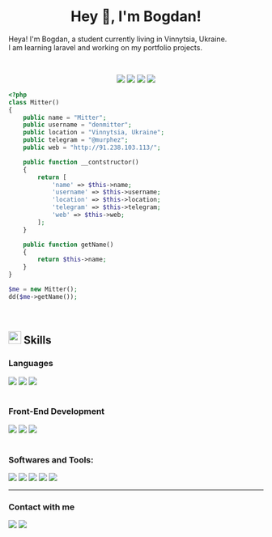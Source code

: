 <h1 align="center">
    <b>Hey 👋, I'm Bogdan!</b>
</h1>

Heya! I'm Bogdan, a student currently living in Vinnytsia, Ukraine. <br>
I am learning laravel and working on my portfolio projects.

<br>

<p>
    <div align="center">
        <img src="https://img.shields.io/badge/-HTML-c58545?style=for-the-badge&logo=html5&logoColor=c58545&labelColor=282828">
        <img src="https://img.shields.io/badge/-CSS-d1a01f?style=for-the-badge&logo=css3&logoColor=d1a01f&labelColor=282828">
        <img src="https://img.shields.io/badge/-PHP-609ad3?style=for-the-badge&logo=php&logoColor=609ad3&labelColor=282828">
        <img src="https://img.shields.io/badge/-Laravel-df5065?style=for-the-badge&logo=laravel&logoColor=df5065&labelColor=282828">
    </div>
</p>

```php
<?php
class Mitter() 
{
    public name = "Mitter";
    public username = "denmitter";
    public location = "Vinnytsia, Ukraine";
    public telegram = "@murphez";
    public web = "http://91.238.103.113/";

    public function __contstructor()
    {
        return [
            'name' => $this->name;
            'username' => $this->username;
            'location' => $this->location;
            'telegram' => $this->telegram;
            'web' => $this->web;
        ];
    }

    public function getName()
    {
        return $this->name;
    }
}

$me = new Mitter();
dd($me->getName());
```

<!-- <p align="left">
    <a href="https://denmitter.dev/">
        <img width="49.5%" src="https://github-readme-streak-stats.herokuapp.com/?user=denmitter&theme=gruvbox&hide_border=true" />
    </a>
</p> -->

<br>

## <img src="https://media2.giphy.com/media/QssGEmpkyEOhBCb7e1/giphy.gif?cid=ecf05e47a0n3gi1bfqntqmob8g9aid1oyj2wr3ds3mg700bl&rid=giphy.gif" width ="25"><b> Skills</b>

<p>
    <div align="left">
        <div>
            <h3>Languages</h3>
            <img src="https://img.shields.io/badge/-PHP-609ad3?style=for-the-badge&logo=php&logoColor=609ad3&labelColor=282828">
            <img src="https://img.shields.io/badge/-Lravel-df5065?style=for-the-badge&logo=laravel&logoColor=df5065&labelColor=282828">
            <img src="https://img.shields.io/badge/-Python-2b6ee8?style=for-the-badge&logo=python&logoColor=2b6ee8&labelColor=282828">
        </div>
        <br>
        <div>
            <h3>Front-End Development</h3>
            <img src="https://img.shields.io/badge/-HTML-c58545?style=for-the-badge&logo=html5&logoColor=c58545&labelColor=282828">
            <img src="https://img.shields.io/badge/-CSS-d1a01f?style=for-the-badge&logo=css3&logoColor=d1a01f&labelColor=282828">
            <img src="https://img.shields.io/badge/-JavaScript-f6e044?style=for-the-badge&logo=javascript&logoColor=f6e044&labelColor=282828">
        </div>
        <br>
        <div>
            <h3>Softwares and Tools:</h3>
            <img src="https://img.shields.io/badge/-GIT-e55c3b?style=for-the-badge&logo=git&logoColor=e55c3b&labelColor=282828">
            <img src="https://img.shields.io/badge/-GITHUB-121011?style=for-the-badge&logo=github&logoColor=ffffff&labelColor=282828">
            <img src="https://img.shields.io/badge/-GOOGLE-4983ef?style=for-the-badge&logo=google&logoColor=4983ef&labelColor=282828">
            <img src="https://img.shields.io/badge/-VISUAL STUDIO CODE-2176d3?style=for-the-badge&labelColor=282828">
            <img src="https://img.shields.io/badge/-Linux-f7c842?style=for-the-badge&logo=linux&logoColor=f7c842&labelColor=282828">
    </div>
</p>
<hr>

<h3>Contact with me</h3>
<a href="https://t.me/murphez"><img src="https://img.shields.io/badge/-Telegram-4983ef?style=for-the-badge&logo=telegram&logoColor=4983ef&labelColor=282828"></a>
<a href="http://91.238.103.113/"><img src="https://img.shields.io/badge/-Portfolio-609ad3?style=for-the-badge&labelColor=282828"></a>
